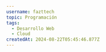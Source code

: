 ```yaml
---
username: fazttech
topic: Programación
tags:
  - Desarrollo Web
  - Cloud
createdAt: 2024-08-22T05:45:46.877Z
---
```


